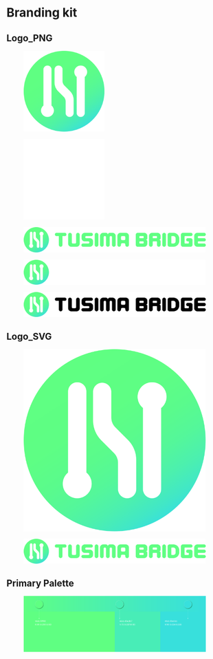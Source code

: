 # Branding kit

## Logo\_PNG

<figure><img src="../.gitbook/assets/20230801-02.png" alt="" width="188"><figcaption></figcaption></figure>

<figure><img src="../.gitbook/assets/20230801-05.png" alt="" width="188"><figcaption></figcaption></figure>

<figure><img src="../.gitbook/assets/20230801-01.png" alt=""><figcaption></figcaption></figure>

<figure><img src="../.gitbook/assets/20230801-03.png" alt=""><figcaption></figcaption></figure>

<figure><img src="../.gitbook/assets/20230801-04.png" alt=""><figcaption></figcaption></figure>

## Logo\_SVG

<figure><img src="../.gitbook/assets/logo- (1).svg" alt=""><figcaption></figcaption></figure>

<figure><img src="../.gitbook/assets/logo2.svg" alt=""><figcaption></figcaption></figure>



## Primary Palette

<figure><img src="../.gitbook/assets/logo1 [已恢复]-03.png" alt=""><figcaption></figcaption></figure>
